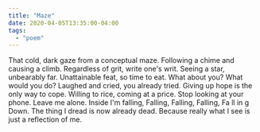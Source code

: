 ```yaml
---
title: "Maze"
date: 2020-04-05T13:35:00-04:00
tags:
  - "poem"
---
```


That cold, dark gaze from a conceptual maze.
Following a chime and causing a climb.
Regardless of grit, write one's writ.
Seeing a star, unbearably far.
Unattainable feat, so time to eat.
What about you? What would you do?
Laughed and cried, you already tried.
Giving up hope is the only way to cope.
Willing to rice, coming at a price.
Stop looking at your phone. Leave me alone.
Inside I'm falling,
Falling,
Falling,
Falling,
Fa
ll
in
g
Down.
The thing I dread is now already dead.
Because really what I see is just a reflection of me.
